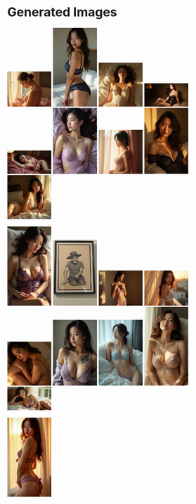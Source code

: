 # Generated Images



<img src="2025_07_24_01.webp" width="100"/> <img src="2025_07_24_02.webp" width="100"/> <img src="2025_07_24_03.webp" width="100"/> <img src="2025_07_24_04.webp" width="100"/> <img src="2025_07_24_05.webp" width="100"/> <img src="2025_07_24_06.webp" width="100"/> <img src="2025_07_24_07.webp" width="100"/> <img src="2025_07_24_08.webp" width="100"/> <img src="2025_07_24_09.webp" width="100"/>

<img src="2025_07_24_10.webp" width="100"/> <img src="2025_07_24_11.webp" width="100"/> <img src="2025_07_24_12.webp" width="100"/> <img src="2025_07_24_13.webp" width="100"/> <img src="2025_07_24_14.webp" width="100"/> <img src="2025_07_24_15.webp" width="100"/> <img src="2025_07_24_16.webp" width="100"/> <img src="2025_07_24_17.webp" width="100"/> <img src="2025_07_24_18.webp" width="100"/>

<img src="2025_07_24_19.webp" width="100"/>
